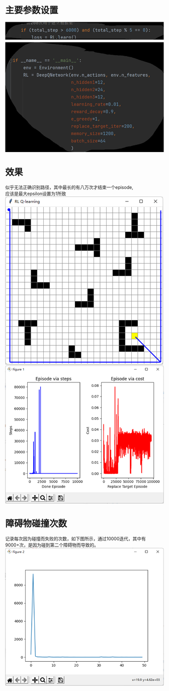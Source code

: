 # 主要参数设置

![主要参数](img_3.png)

# 效果
似乎无法正确识别路径，其中最长的有八万次才结束一个episode,  
应该是最大epsilon设置为1所致
![效果](img.png)  
![效果](img_2.png)

# 障碍物碰撞次数
记录每次因为碰撞而失败的次数，如下图所示，通过10000迭代，其中有9000+次，是因为碰到第二个障碍物而导致的。
![碰撞](img_1.png) 